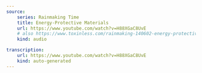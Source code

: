 ```yaml
---
source:
    series: Rainmaking Time
    title: Energy-Protective Materials
    url: https://www.youtube.com/watch?v=H88XGaC8UvE
    # also https://www.toxinless.com/rainmaking-140602-energy-protective-materials.mp3
    kind: audio

transcription:
    url: https://www.youtube.com/watch?v=H88XGaC8UvE
    kind: auto-generated
---
```

